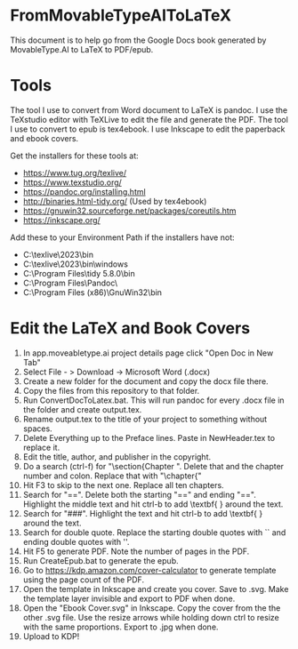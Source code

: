 # FromMovableTypeAIToLaTeX
This document is to help go from the Google Docs book generated by MovableType.AI to LaTeX to PDF/epub.

# Tools

The tool I use to convert from Word document to LaTeX is pandoc.  I use the TeXstudio editor with TeXLive to edit the file and generate the PDF.  The tool I use to convert to epub is tex4ebook.  I use Inkscape to edit the paperback and ebook covers.

Get the installers for these tools at:
- https://www.tug.org/texlive/
- https://www.texstudio.org/
- https://pandoc.org/installing.html
- http://binaries.html-tidy.org/ (Used by tex4ebook)
- https://gnuwin32.sourceforge.net/packages/coreutils.htm
- https://inkscape.org/

Add these to your Environment Path if the installers have not:
- C:\texlive\2023\bin
- C:\texlive\2023\bin\windows
- C:\Program Files\tidy 5.8.0\bin
- C:\Program Files\Pandoc\
- C:\Program Files (x86)\GnuWin32\bin

# Edit the LaTeX and Book Covers

1. In app.moveabletype.ai project details page click "Open Doc in New Tab"
2. Select File - > Download -> Microsoft Word (.docx)
3. Create a new folder for the document and copy the docx file there.
4. Copy the files from this repository to that folder.
5. Run ConvertDocToLatex.bat.  This will run pandoc for every .docx file in the folder and create output.tex.
6. Rename output.tex to the title of your project to something without spaces.
7. Delete Everything up to the Preface lines.  Paste in NewHeader.tex to replace it.
8. Edit the title, author, and publisher in the copyright.
9. Do a search (ctrl-f) for "\section{Chapter ".  Delete that and the chapter number and colon.  Replace that with "\chapter{"
10. Hit F3 to skip to the next one.  Replace all ten chapters.
11. Search for "==".  Delete both the starting "==" and ending "==".  Highlight the middle text and hit ctrl-b to add \textbf{  } around the text.
12. Search for "\#\#\#".  Highlight the text and hit ctrl-b to add \textbf{  } around the text.
13. Search for double quote.  Replace the starting double quotes with `` and ending double quotes with ''.
14. Hit F5 to generate PDF.  Note the number of pages in the PDF.
15. Run CreateEpub.bat to generate the epub.
16. Go to https://kdp.amazon.com/cover-calculator to generate template using the page count of the PDF.
17. Open the template in Inkscape and create you cover.  Save to .svg.  Make the template layer invisible and export to PDF when done.
18. Open the "Ebook Cover.svg" in Inkscape.  Copy the cover from the the other .svg file.  Use the resize arrows while holding down ctrl to resize with the same proportions.  Export to .jpg when done.
19. Upload to KDP!


